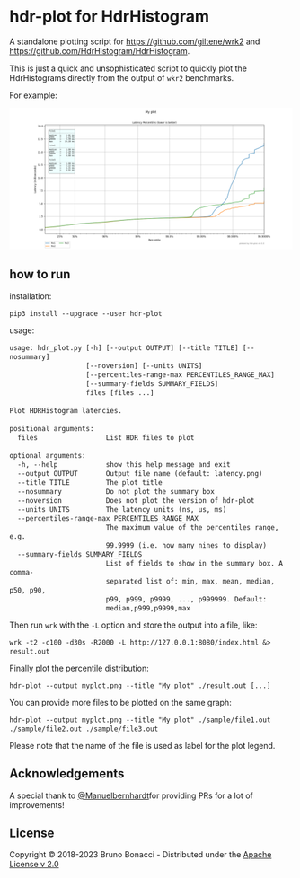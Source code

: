 # hdr-plot for HdrHistogram

A standalone plotting script for https://github.com/giltene/wrk2 and
https://github.com/HdrHistogram/HdrHistogram.

This is just a quick and unsophisticated script to quickly plot the
HdrHistograms directly from the output of `wkr2` benchmarks.

For example:

![myplot.png](myplot.png)

## how to run

installation:

    pip3 install --upgrade --user hdr-plot

usage:

```
usage: hdr_plot.py [-h] [--output OUTPUT] [--title TITLE] [--nosummary]
                   [--noversion] [--units UNITS]
                   [--percentiles-range-max PERCENTILES_RANGE_MAX]
                   [--summary-fields SUMMARY_FIELDS]
                   files [files ...]

Plot HDRHistogram latencies.

positional arguments:
  files                 List HDR files to plot

optional arguments:
  -h, --help            show this help message and exit
  --output OUTPUT       Output file name (default: latency.png)
  --title TITLE         The plot title
  --nosummary           Do not plot the summary box
  --noversion           Does not plot the version of hdr-plot
  --units UNITS         The latency units (ns, us, ms)
  --percentiles-range-max PERCENTILES_RANGE_MAX
                        The maximum value of the percentiles range, e.g.
                        99.9999 (i.e. how many nines to display)
  --summary-fields SUMMARY_FIELDS
                        List of fields to show in the summary box. A comma-
                        separated list of: min, max, mean, median, p50, p90,
                        p99, p999, p9999, ..., p999999. Default:
                        median,p999,p9999,max
```

Then run `wrk` with the `-L` option and store the output into a file, like:

    wrk -t2 -c100 -d30s -R2000 -L http://127.0.0.1:8080/index.html &> result.out

Finally plot the percentile distribution:

    hdr-plot --output myplot.png --title "My plot" ./result.out [...]

You can provide more files to be plotted on the same graph:

    hdr-plot --output myplot.png --title "My plot" ./sample/file1.out ./sample/file2.out ./sample/file3.out

Please note that the name of the file is used as label for the plot legend.

## Acknowledgements

A special thank to [@Manuelbernhardt](https://github.com/manuelbernhardt)for providing PRs for a lot of improvements!

## License

Copyright © 2018-2023 Bruno Bonacci - Distributed under the [Apache License v 2.0](http://www.apache.org/licenses/LICENSE-2.0)
